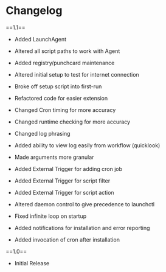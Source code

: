 # Changelog

==1.1==

* Added LaunchAgent
* Altered all script paths to work with Agent
* Added registry/punchcard maintenance
* Altered initial setup to test for internet connection
* Broke off setup script into first-run

* Refactored code for easier extension
* Changed Cron timing for more accuracy
* Changed runtime checking for more accuracy
* Changed log phrasing
* Added ability to view log easily from workflow (quicklook)
* Made arguments more granular
* Added External Trigger for adding cron job
* Added External Trigger for script filter
* Added External Trigger for script action
* Altered daemon control to give precedence to launchctl
* Fixed infinite loop on startup
* Added notifications for installation and error reporting
* Added invocation of cron after installation

==1.0==

* Initial Release
